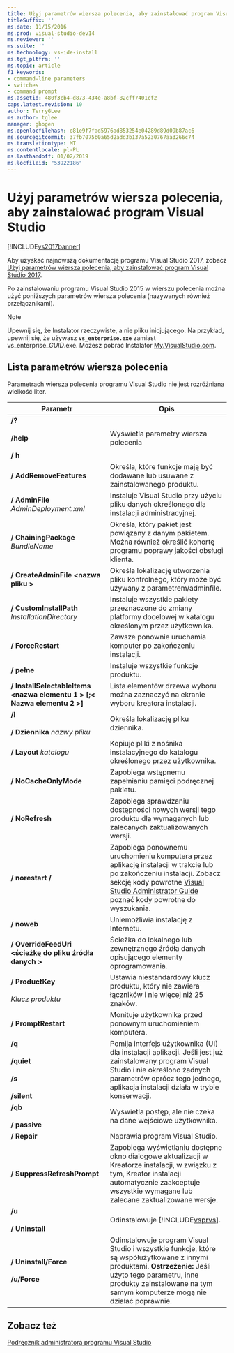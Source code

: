 ```yaml
---
title: Użyj parametrów wiersza polecenia, aby zainstalować program Visual Studio 2015 | Dokumentacja firmy Microsoft
titleSuffix: ''
ms.date: 11/15/2016
ms.prod: visual-studio-dev14
ms.reviewer: ''
ms.suite: ''
ms.technology: vs-ide-install
ms.tgt_pltfrm: ''
ms.topic: article
f1_keywords:
- command-line parameters
- switches
- command prompt
ms.assetid: 480f3cb4-d873-434e-a8bf-82cff7401cf2
caps.latest.revision: 10
author: TerryGLee
ms.author: tglee
manager: ghogen
ms.openlocfilehash: e81e9f7fad5976ad853254e04289d89d09b87ac6
ms.sourcegitcommit: 37fb7075b0a65d2add3b137a5230767aa3266c74
ms.translationtype: MT
ms.contentlocale: pl-PL
ms.lasthandoff: 01/02/2019
ms.locfileid: "53922186"
---
```

# <a name="use-command-line-parameters-to-install-visual-studio"></a>Użyj parametrów wiersza polecenia, aby zainstalować program Visual Studio
[!INCLUDE[vs2017banner](../includes/vs2017banner.md)]

Aby uzyskać najnowszą dokumentację programu Visual Studio 2017, zobacz [Użyj parametrów wiersza polecenia, aby zainstalować program Visual Studio 2017](https://docs.microsoft.com/visualstudio/install/use-command-line-parameters-to-install-visual-studio).

Po zainstalowaniu programu Visual Studio 2015 w wierszu polecenia można użyć poniższych parametrów wiersza polecenia (nazywanych również przełącznikami).

> [!NOTE]
>  Upewnij się, że Instalator rzeczywiste, a nie pliku inicjującego. Na przykład, upewnij się, że używasz **`vs_enterprise.exe`** zamiast vs_enterprise_*GUID*.exe. Możesz pobrać Instalator [My.VisualStudio.com](https://my.visualstudio.com/downloads?q=visual%20studio%20enterprise%202015).

## <a name="list-of-command-line-parameters"></a>Lista parametrów wiersza polecenia
 Parametrach wiersza polecenia programu Visual Studio nie jest rozróżniana wielkość liter.

|Parametr|Opis|
|---------------|-----------------|
|**/?**<br /><br /> **/help**<br /><br /> **/ h**|Wyświetla parametry wiersza polecenia|
|**/ AddRemoveFeatures**|Określa, które funkcje mają być dodawane lub usuwane z zainstalowanego produktu.|
|**/ AdminFile** *AdminDeployment.xml*|Instaluje Visual Studio przy użyciu pliku danych określonego dla instalacji administracyjnej.|
|**/ ChainingPackage** *BundleName*|Określa, który pakiet jest powiązany z danym pakietem. Można również określić kohortę programu poprawy jakości obsługi klienta.|
|**/ CreateAdminFile \<nazwa pliku >**|Określa lokalizację utworzenia pliku kontrolnego, który może być używany z parametrem/adminfile.|
|**/ CustomInstallPath** *InstallationDirectory*|Instaluje wszystkie pakiety przeznaczone do zmiany platformy docelowej w katalogu określonym przez użytkownika.|
|**/ ForceRestart**|Zawsze ponownie uruchamia komputer po zakończeniu instalacji.|
|**/ pełne**|Instaluje wszystkie funkcje produktu.|
|**/ InstallSelectableItems \<nazwa elementu 1 > [;\< Nazwa elementu 2 >]**|Lista elementów drzewa wyboru można zaznaczyć na ekranie wyboru kreatora instalacji.|
|**/l**<br /><br /> **/ Dziennika** *nazwy pliku*|Określa lokalizację pliku dziennika.|
|**/ Layout** *katalogu*|Kopiuje pliki z nośnika instalacyjnego do katalogu określonego przez użytkownika.|
|**/ NoCacheOnlyMode**|Zapobiega wstępnemu zapełnianiu pamięci podręcznej pakietu.|
|**/ NoRefresh**|Zapobiega sprawdzaniu dostępności nowych wersji tego produktu dla wymaganych lub zalecanych zaktualizowanych wersji.|
|**/ norestart /**|Zapobiega ponownemu uruchomieniu komputera przez aplikację instalacji w trakcie lub po zakończeniu instalacji. Zobacz sekcję kody powrotne [Visual Studio Administrator Guide](../install/visual-studio-administrator-guide.md) poznać kody powrotne do wyszukania.|
|**/ noweb**|Uniemożliwia instalację z Internetu.|
|**/ OverrideFeedUri \<ścieżkę do pliku źródła danych >**|Ścieżka do lokalnego lub zewnętrznego źródła danych opisującego elementy oprogramowania.|
|**/ ProductKey**<br /><br /> *Klucz produktu*|Ustawia niestandardowy klucz produktu, który nie zawiera łączników i nie więcej niż 25 znaków.|
|**/ PromptRestart**|Monituje użytkownika przed ponownym uruchomieniem komputera.|
|**/q**<br /><br /> **/quiet**<br /><br /> **/s**<br /><br /> **/silent**|Pomija interfejs użytkownika (UI) dla instalacji aplikacji. Jeśli jest już zainstalowany program Visual Studio i nie określono żadnych parametrów oprócz tego jednego, aplikacja instalacji działa w trybie konserwacji.|
|**/qb**<br /><br /> **/ passive**|Wyświetla postęp, ale nie czeka na dane wejściowe użytkownika.|
|**/ Repair**|Naprawia program Visual Studio.|
|**/ SuppressRefreshPrompt**|Zapobiega wyświetlaniu dostępne okno dialogowe aktualizacji w Kreatorze instalacji, w związku z tym, Kreator instalacji automatycznie zaakceptuje wszystkie wymagane lub zalecane zaktualizowane wersje.|
|**/u**<br /><br /> **/ Uninstall**|Odinstalowuje [!INCLUDE[vsprvs](../includes/vsprvs-md.md)].|
|**/ Uninstall/Force**<br /><br /> **/u/Force**|Odinstalowuje program Visual Studio i wszystkie funkcje, które są współużytkowane z innymi produktami. **Ostrzeżenie:**  Jeśli użyto tego parametru, inne produkty zainstalowane na tym samym komputerze mogą nie działać poprawnie.|

## <a name="see-also"></a>Zobacz też
 [Podręcznik administratora programu Visual Studio](../install/visual-studio-administrator-guide.md)